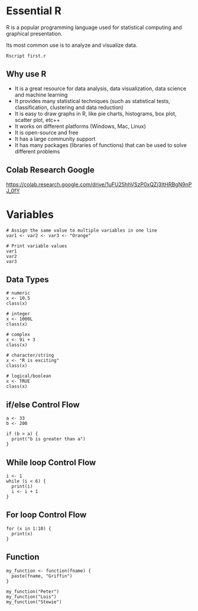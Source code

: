 # Essential R

R is a popular programming language used for statistical computing and graphical presentation.

Its most common use is to analyze and visualize data.

```
Rscript first.r
```

## Why use R

* It is a great resource for data analysis, data visualization, data science and machine learning
* It provides many statistical techniques (such as statistical tests, classification, clustering and data reduction)
* It is easy to draw graphs in R, like pie charts, histograms, box plot, scatter plot, etc++
* It works on different platforms (Windows, Mac, Linux)
* It is open-source and free
* It has a large community support
* It has many packages (libraries of functions) that can be used to solve different problems


## Colab Research Google

https://colab.research.google.com/drive/1uFU25hhVSzP0xQZj3ItHRBgN9nPJ_0fY

# Variables

```
# Assign the same value to multiple variables in one line
var1 <- var2 <- var3 <- "Orange"

# Print variable values
var1
var2
var3
```

## Data Types

```
# numeric
x <- 10.5
class(x)

# integer
x <- 1000L
class(x)

# complex
x <- 9i + 3
class(x)

# character/string
x <- "R is exciting"
class(x)

# logical/boolean
x <- TRUE
class(x)
```

## if/else Control Flow

```
a <- 33
b <- 200

if (b > a) {
  print("b is greater than a")
}
```

## While loop Control Flow

```
i <- 1
while (i < 6) {
  print(i)
  i <- i + 1
}
```

## For loop Control Flow

```
for (x in 1:10) {
  print(x)
}
```

## Function

```
my_function <- function(fname) {
  paste(fname, "Griffin")
}

my_function("Peter")
my_function("Lois")
my_function("Stewie")
```
